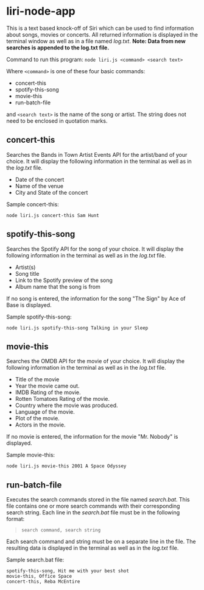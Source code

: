 
# liri-node-app
This is a text based knock-off of Siri which can be used to find information about songs, movies or concerts.
All returned information is displayed in the terminal window as well as in a file named *log.txt*.   **Note:  Data from new searches is appended to the log.txt file.**

Command to run this program:
`node liri.js <command> <search text>`
  
Where `<command>` is one of these four basic commands:

* concert-this
* spotify-this-song
* movie-this
* run-batch-file

and `<search text>` is the name of the song or artist. The string does not need to be enclosed in quotation marks.

## concert-this <artist or band name>
Searches the Bands in Town Artist Events API for the artist/band of your choice. It will display the following information in the terminal as well as in the *log.txt* file.
  
  - Date of the concert
  - Name of the venue
  - City and State of the concert
  
  Sample concert-this:
```
node liri.js concert-this Sam Hunt
```


## spotify-this-song
Searches the Spotify API for the song of your choice. It will display the following information in the terminal as well as in the *log.txt* file.

  - Artist(s)
  - Song title
  - Link to the Spotify preview of the song
  - Album name that the song is from
  
  If no song is entered, the information for the song "The Sign" by Ace of Base is displayed.
  
  Sample spotify-this-song:
```
node liri.js spotify-this-song Talking in your Sleep
```
  
## movie-this
Searches the OMDB API for the movie of your choice. It will display the following information in the terminal as well as in the *log.txt* file.

   * Title of the movie
   * Year the movie came out.
   * IMDB Rating of the movie.
   * Rotten Tomatoes Rating of the movie.
   * Country where the movie was produced.
   * Language of the movie.
   * Plot of the movie.
   * Actors in the movie.
   
If no movie is entered, the information for the movie "Mr. Nobody" is displayed.

Sample movie-this:
```
node liri.js movie-this 2001 A Space Odyssey
```

## run-batch-file
Executes the search commands stored in the file named *search.bat*. This file contains one or more search commands with their corresponding search string. Each line in the *search.bat* file must be in the following format: <br>
  >  `search command, search string`

Each search command and string must be on a separate line in the file. The resulting data is displayed in the terminal as well as in the *log.txt* file.

Sample search.bat file:
```
spotify-this-song, Hit me with your best shot
movie-this, Office Space
concert-this, Reba McEntire
```

